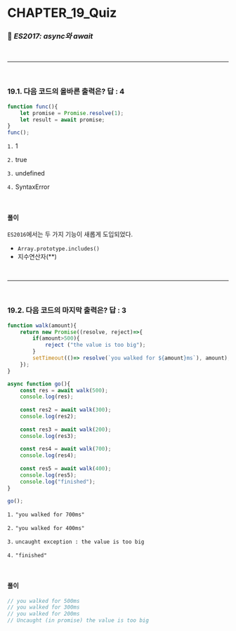 #  CHAPTER_19_Quiz

###  :pencil: ***ES2017: async와 await***

<br>

---

<br>

### 19.1. 다음 코드의 올바른 출력은? 답 : 4

```javascript
function func(){
    let promise = Promise.resolve(1);
    let result = await promise;
}
func();
```

`1.`  1

`2.`  true

`3.`  undefined

`4.`  SyntaxError

<br>

#### 풀이

`ES2016`에서는 두 가지 기능이 새롭게 도입되었다.

- `Array.prototype.includes()`
- 지수연산자(**)

<br>

---

<br>

### 19.2. 다음 코드의 마지막 출력은? 답 : 3

```javascript
function walk(amount){
    return new Promise((resolve, reject)=>{
        if(amount>500){
            reject ("the value is too big");
        }
        setTimeout(()=> resolve(`you walked for ${amount}ms`), amount);
    });
}

async function go(){
    const res = await walk(500);
    console.log(res);
    
    const res2 = await walk(300);
    console.log(res2);
    
    const res3 = await walk(200);
    console.log(res3);
    
    const res4 = await walk(700);
    console.log(res4);
    
    const res5 = await walk(400);
    console.log(res5);
    console.log("finished");
}

go();
```

`1.`  `"you walked for 700ms"`

`2.`  `"you walked for 400ms"`

`3.`  `uncaught exception : the value is too big`

`4.`  `"finished"`

<br>

#### 풀이



```javascript
// you walked for 500ms
// you walked for 300ms
// you walked for 200ms
// Uncaught (in promise) the value is too big
```

<br>



